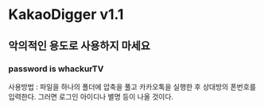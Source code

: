 # KakaoDigger v1.1
## 악의적인 용도로 사용하지 마세요
### password is whackurTV
사용방법 : 파일을 하나의 폴더에 압축을 풀고 카카오톡을 실행한 후 상대방의 폰번호를 입력한다.
그러면 로그인 아이디나 별명 등이 나올 것이다.